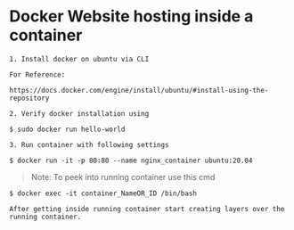 # Docker Website hosting inside a container

	1. Install docker on ubuntu via CLI
	
	For Reference: 
	
	https://docs.docker.com/engine/install/ubuntu/#install-using-the-repository
	
	2. Verify docker installation using 
	
	$ sudo docker run hello-world

	3. Run container with following settings

	$ docker run -it -p 80:80 --name nginx_container ubuntu:20.04

>	Note: To peek into running container use this cmd

	$ docker exec -it container_NameOR_ID /bin/bash

	After getting inside running container start creating layers over the running container.
